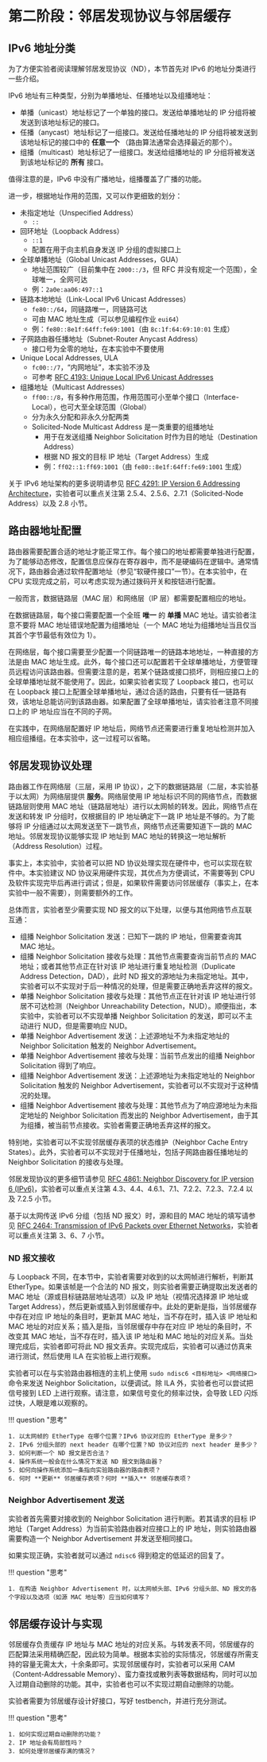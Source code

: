 # 第二阶段：邻居发现协议与邻居缓存

## IPv6 地址分类

为了方便实验者阅读理解邻居发现协议（ND），本节首先对 IPv6 的地址分类进行一些介绍。

IPv6 地址有三种类型，分别为单播地址、任播地址以及组播地址：

* 单播（unicast）地址标记了一个单独的接口。发送给单播地址的 IP 分组将被发送到该地址标记的接口。
* 任播（anycast）地址标记了一组接口。发送给任播地址的 IP 分组将被发送到该地址标记的接口中的 **任意一个** （路由算法通常会选择最近的那个）。
* 组播（multicast）地址标记了一组接口。发送给组播地址的 IP 分组将被发送到该地址标记的 **所有** 接口。

值得注意的是，IPv6 中没有广播地址，组播覆盖了广播的功能。

进一步，根据地址作用的范围，又可以作更细致的划分：

* 未指定地址（Unspecified Address）
    * `::`
* 回环地址（Loopback Address）
    * `::1`
    * 配置在用于向主机自身发送 IP 分组的虚拟接口上
* 全球单播地址（Global Unicast Addresses，GUA）
    * 地址范围较广（目前集中在 `2000::/3`，但 RFC 并没有规定一个范围），全球唯一，全网可达
    * 例：`2a0e:aa06:497::1`
* 链路本地地址（Link-Local IPv6 Unicast Addresses）
    * `fe80::/64`，同链路唯一，同链路可达
    * 可由 MAC 地址生成（可以参见编程作业 `eui64`）
    * 例：`fe80::8e1f:64ff:fe69:1001`（由 `8c:1f:64:69:10:01` 生成）
* 子网路由器任播地址（Subnet-Router Anycast Address）
    * 接口号为全零的地址，在本实验中不要使用
* Unique Local Addresses, ULA
    * `fc00::/7`，“内网地址”，本实验不涉及
    * 可参考 [RFC 4193: Unique Local IPv6 Unicast Addresses](https://datatracker.ietf.org/doc/html/rfc4193)
* 组播地址（Multicast Addresses）
    * `ff00::/8`，有多种作用范围，作用范围可小至单个接口（Interface-Local），也可大至全球范围（Global）
    * 分为永久分配和非永久分配两类
    * Solicited-Node Multicast Address 是一类重要的组播地址
        * 用于在发送组播 Neighbor Solicitation 时作为目的地址（Destination Address）
        * 根据 ND 报文的目标 IP 地址（Target Address）生成
        * 例：`ff02::1:ff69:1001`（由 `fe80::8e1f:64ff:fe69:1001` 生成）

关于 IPv6 地址架构的更多说明请参见 [RFC 4291: IP Version 6 Addressing Architecture](https://datatracker.ietf.org/doc/html/rfc4291)，实验者可以重点关注第 2.5.4、2.5.6、2.7.1（Solicited-Node Address）以及 2.8 小节。

## 路由器地址配置

路由器需要配置合适的地址才能正常工作。每个接口的地址都需要单独进行配置，为了能够动态修改，配置信息应保存在寄存器中，而不是硬编码在逻辑中。通常情况下，路由器会通过软件配置地址（参见“软硬件接口”一节）。在本实验中，在 CPU 实现完成之前，可以考虑实现为通过拨码开关和按钮进行配置。

一般而言，数据链路层（MAC 层）和网络层（IP 层）都需要配置相应的地址。

在数据链路层，每个接口需要配置一个全班 **唯一** 的 **单播** MAC 地址。请实验者注意不要将 MAC 地址错误地配置为组播地址（一个 MAC 地址为组播地址当且仅当其首个字节最低有效位为 1）。

在网络层，每个接口需要至少配置一个同链路唯一的链路本地地址，一种直接的方法是由 MAC 地址生成。此外，每个接口还可以配置若干全球单播地址，方便管理员远程访问该路由器。但需要注意的是，若某个链路或接口损坏，则相应接口上的全球单播地址就不能使用了。因此，如果实验者实现了 Loopback 接口，也可以在 Loopback 接口上配置全球单播地址，通过合适的路由，只要有任一链路有效，该地址总能访问到该路由器。如果配置了全球单播地址，请实验者注意不同接口上的 IP 地址应当在不同的子网。

在实践中，在网络层配置好 IP 地址后，网络节点还需要进行重复地址检测并加入相应组播组。在本实验中，这一过程可以省略。

## 邻居发现协议处理

路由器工作在网络层（三层，采用 IP 协议），之下的数据链路层（二层，本实验基于以太网）为网络层提供 **服务**。网络层使用 IP 地址标识不同的网络节点，而数据链路层则使用 MAC 地址（链路层地址）进行以太网帧的转发。因此，网络节点在发送和转发 IP 分组时，仅根据目的 IP 地址确定下一跳 IP 地址是不够的。为了能够将 IP 分组通过以太网发送至下一跳节点，网络节点还需要知道下一跳的 MAC 地址。邻居发现协议能够实现 IP 地址到 MAC 地址的转换这一地址解析（Address Resolution）过程。

事实上，本实验中，实验者可以把 ND 协议处理实现在硬件中，也可以实现在软件中。本实验建议 ND 协议采用硬件实现，其优点为方便调试，不需要等到 CPU 及软件实现完毕后再进行调试；但是，如果软件需要访问邻居缓存（事实上，在本实验中一般不需要），则需要额外的工作。

总体而言，实验者至少需要实现 ND 报文的以下处理，以便与其他网络节点互联互通：

* 组播 Neighbor Solicitation 发送：已知下一跳的 IP 地址，但需要查询其 MAC 地址。
* 组播 Neighbor Solicitation 接收与处理：其他节点需要查询当前节点的 MAC 地址；或者其他节点正在针对该 IP 地址进行重复地址检测（Duplicate Address Detection，DAD），此时 ND 报文的源地址为未指定地址。其中，实验者可以不实现对于后一种情况的处理，但是需要正确地丢弃这样的报文。
* 单播 Neighbor Solicitation 接收与处理：其他节点正在针对该 IP 地址进行邻居不可达检测（Neighbor Unreachability Detection，NUD）。顺便指出，本实验中，实验者可以不实现单播 Neighbor Solicitation 的发送，即可以不主动进行 NUD，但是需要响应 NUD。
* 单播 Neighbor Advertisement 发送：上述源地址不为未指定地址的 Neighbor Solicitation 触发的 Neighbor Advertisement。
* 单播 Neighbor Advertisement 接收与处理：当前节点发出的组播 Neighbor Solicitation 得到了响应。
* 组播 Neighbor Advertisement 发送：上述源地址为未指定地址的 Neighbor Solicitation 触发的 Neighbor Advertisement，实验者可以不实现对于这种情况的处理。
* 组播 Neighbor Advertisement 接收与处理：其他节点为了响应源地址为未指定地址的 Neighbor Solicitation 而发出的 Neighbor Advertisement，由于其为组播，被当前节点接收。实验者需要正确地丢弃这样的报文。

特别地，实验者可以不实现邻居缓存表项的状态维护（Neighbor Cache Entry States）。此外，实验者可以不实现对于任播地址，包括子网路由器任播地址的 Neighbor Solicitation 的接收与处理。

邻居发现协议的更多细节请参见 [RFC 4861: Neighbor Discovery for IP version 6 (IPv6)](https://datatracker.ietf.org/doc/html/rfc4861)，实验者可以重点关注第 4.3、4.4、4.6.1、7.1、7.2.2、7.2.3、7.2.4 以及 7.2.5 小节。

基于以太网传送 IPv6 分组（包括 ND 报文）时，源和目的 MAC 地址的填写请参见 [RFC 2464: Transmission of IPv6 Packets over Ethernet Networks](https://datatracker.ietf.org/doc/html/rfc2464)，实验者可以重点关注第 3、6、7 小节。

### ND 报文接收

与 Loopback 不同，在本节中，实验者需要对收到的以太网帧进行解析，判断其 EtherType。如果该帧是一个合法的 ND 报文，则实验者需要正确提取出发送者的 MAC 地址（源或目标链路层地址选项）以及 IP 地址（视情况选择源 IP 地址或 Target Address），然后更新或插入到邻居缓存中。此处的更新是指，当邻居缓存中存在对应 IP 地址的条目时，更新其 MAC 地址，当不存在时，插入该 IP 地址和 MAC 地址的对应关系；插入是指，当邻居缓存中存在对应 IP 地址的条目时，不改变其 MAC 地址，当不存在时，插入该 IP 地址和 MAC 地址的对应关系。当处理完成后，实验者即可将此 ND 报文丢弃。实现完成后，实验者可以通过仿真来进行测试，然后使用 ILA 在实验板上进行观察。

实验者可以在与实验路由器相连的主机上使用 `sudo ndisc6 <目标地址> <网络接口>` 命令来发送 Neighbor Solicitation，以便调试。除 ILA 外，实验者也可以尝试把信号接到 LED 上进行观察。请注意，如果信号变化的频率过快，会导致 LED 闪烁过快，人眼是难以观察的。

!!! question "思考"

    1. 以太网帧的 EtherType 在哪个位置？IPv6 协议对应的 EtherType 是多少？
    2. IPv6 分组头部的 next header 在哪个位置？ND 协议对应的 next header 是多少？
    3. 如何判断一个 ND 报文是否合法？
    4. 操作系统一般会在什么情况下发送 ND 报文到路由器？
    5. 如何向操作系统添加一条指向实验路由器的路由表项？
    6. 何时 **更新** 邻居缓存表项？何时 **插入** 邻居缓存表项？

### Neighbor Advertisement 发送

实验者首先需要对接收到的 Neighbor Solicitation 进行判断。若其请求的目标 IP 地址（Target Address）为当前实验路由器对应接口上的 IP 地址，则实验路由器需要构造一个 Neighbor Advertisement 并发送至相同接口。

如果实现正确，实验者就可以通过 `ndisc6` 得到稳定的低延迟的回复了。

!!! question "思考"

    1. 在构造 Neighbor Advertisement 时，以太网帧头部、IPv6 分组头部、ND 报文的各个字段以及选项（如源 MAC 地址等）应当如何填写？

## 邻居缓存设计与实现

邻居缓存负责缓存 IP 地址与 MAC 地址的对应关系。与转发表不同，邻居缓存的匹配算法采用精确匹配，因此较为简单。根据本实验的实际情况，邻居缓存所需支持的容量无需太大，十余条即可。实现邻居缓存时，实验者可以采用 CAM（Content-Addressable Memory）、蛮力查找或散列表等数据结构，同时可以加入过期自动删除的功能。其中，实验者也可以不实现过期自动删除的功能。

实验者需要为邻居缓存设计好接口，写好 testbench，并进行充分测试。

!!! question "思考"

    1. 如何实现过期自动删除的功能？
    2. IP 地址会有局部性吗？
    3. 如何处理邻居缓存满的情况？
